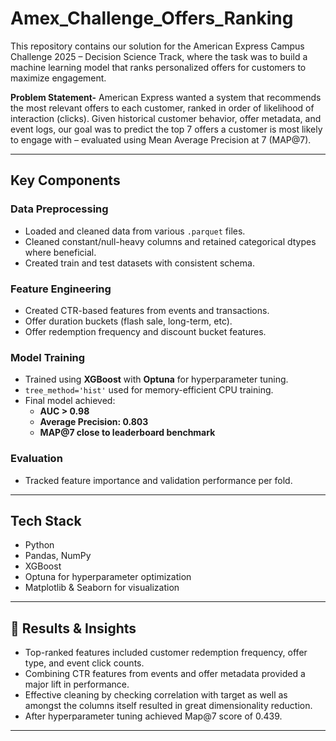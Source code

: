 # Amex_Challenge_Offers_Ranking
This repository contains our solution for the American Express Campus Challenge 2025 – Decision Science Track, where the task was to build a machine learning model that ranks personalized offers for customers to maximize engagement. 

**Problem Statement-**
American Express wanted a system that recommends the most relevant offers to each customer, ranked in order of likelihood of interaction (clicks). Given historical customer behavior, offer metadata, and event logs, our goal was to predict the top 7 offers a customer is most likely to engage with – evaluated using Mean Average Precision at 7 (MAP@7).


---

##  Key Components

###  Data Preprocessing

- Loaded and cleaned data from various `.parquet` files.
- Cleaned constant/null-heavy columns and retained categorical dtypes where beneficial.
- Created train and test datasets with consistent schema.

###  Feature Engineering

- Created CTR-based features from events and transactions.
- Offer duration buckets (flash sale, long-term, etc).
- Offer redemption frequency and discount bucket features.

###  Model Training

- Trained using **XGBoost** with **Optuna** for hyperparameter tuning.
- `tree_method='hist'` used for memory-efficient CPU training.
- Final model achieved:
  - **AUC > 0.98**
  - **Average Precision: 0.803**
  - **MAP@7 close to leaderboard benchmark**

###  Evaluation

- Tracked feature importance and validation performance per fold.

---

##  Tech Stack

- Python   
- Pandas, NumPy  
- XGBoost 
- Optuna for hyperparameter optimization  
- Matplotlib & Seaborn for visualization  

---

## 📌 Results & Insights

- Top-ranked features included customer redemption frequency, offer type, and event click counts.
- Combining CTR features from events and offer metadata provided a major lift in performance.
- Effective cleaning by checking correlation with target as well as amongst the columns itself resulted in great dimensionality reduction.
- After hyperparameter tuning achieved Map@7 score of 0.439.

---


